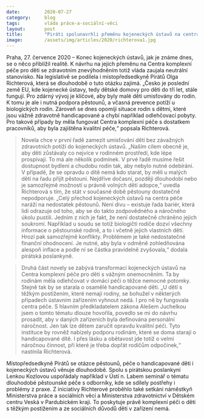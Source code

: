 ```yaml
---
date:         2020-07-27
category:     blog
tags:         vláda práce-a-sociální-věci
layout:       post
title:        "Piráti spolunavrhli přeměnu kojeneckých ústavů na centra péče, která mají pomáhat dětem s těžkým zdravotním handicapem. Žádají i lepší podporu pěstounů"
image:        /assets/img/articles/2020/richterova1.jpg
---  
```


 

Praha, 27. července 2020 – Konec kojeneckých ústavů, jak je známe dnes, se o něco přiblížil realitě. K návrhu na jejich přeměnu na Centra komplexní péče pro děti se zdravotním znevýhodněním totiž vláda zaujala neutrální stanovisko. Na legislativě se podílela i místopředsedkyně Pirátů Olga Richterová, která se dlouhodobě o tuto otázku zajímá. „Česko je poslední země EU, kde kojenecké ústavy, tedy dětské domovy pro děti do tří let, stále fungují. Pro zdárný vývoj je klíčové, aby byly malé děti umisťovány do rodin. K tomu je ale i nutná podpora pěstounů, a včasná prevence potíží u biologických rodin. Zároveň se dnes opomíjí situace rodin s dětmi, které jsou vážně zdravotně handicapované a chybí například odlehčovací pobyty. Pro takové případy by měla fungovat Centra komplexní péče s dostatkem pracovníků, aby byla zajištěna kvalitní péče,“ popsala Richterová.

> Novela chce v první řadě zamezit umisťování dětí bez závažných zdravotních potíží do kojeneckých ústavů. „Naším cílem obecně je, aby děti zůstávaly co nejvíce v rodinném prostředí, kde lépe prospívají. To má ale několik podmínek. V prvé řadě musíme řešit dostupnost bydlení a chudobu rodin tak, aby nebylo nutné odebírání. V případě, že se opravdu o dítě nemá kdo starat, by měli u malých dětí na řadu přijít pěstouni. Nejdříve dočasní, později dlouhodobí nebo je samozřejmě možností u právně volných dětí adopce,“ uvedla Richterová s tím, že stát v současné době pěstouny dostatečně nepodporuje. „Celý přechod kojeneckých ústavů na centra péče naráží na nedostatek pěstounů. Není divu – existuje řada bariér, která lidi odrazuje od toho, aby se do takto zodpovědného a náročného úkolu pustili. Jedním z nich je fakt, že není dostatečně chráněno jejich soukromí. Například u soudu se totiž biologičtí rodiče dozví všechny informace o pěstounské rodině, a to i včetně jejich vlastních dětí. Hrozí pak samozřejmě konflikty. Problémem je také nedostatečné finanční ohodnocení. Je nutné, aby byla v odměně zohledňována alespoň inflace a podle ní se částka pravidelně zvyšovala,“ dodala pirátská poslankyně. 

> Druhá část novely se zabývá transformací kojeneckých ústavů na Centra komplexní péče pro děti s vážným onemocněním. Ta by rodinám měla odlehčovat v domácí péči o těžce nemocné potomky. Stejně tak by se starala o osamělé handicapované děti. „U dětí s těžkým postižením, které nemají rodiny, se bohužel v některých případech ústavním zařízením vyhnout nedá. I pro ně by fungovala centra péče. S hlavním předkladatelem zákona Alešem Juchelkou jsem o tomto tématu dlouze hovořila, povedlo se mi do návrhu prosadit, aby v daných zařízeních byla definována personální náročnost. Jen tak lze dětem zaručit opravdu kvalitní péči. Tyto instituce by rovněž nabízely podporu rodinám, které se doma starají o handicapované dítě. I přes lásku a obětavost jde totiž o velmi náročnou činnost, při které je třeba dopřát rodičům odpočinek,“ nastínila Richterová. 

Místopředsedkyně Pirátů se otázce pěstounů, péče o handicapované děti i kojeneckých ústavů věnuje dlouhodobě. Spolu s pirátskou poslankyní Lenkou Kozlovou uspořádaly například v Ústí n. Labem seminář o tématu dlouhodobé pěstounské péče s odborníky, kde se sdílely postřehy i problémy z praxe. Z iniciativy Richterové proběhlo také setkání náměstkyň Ministerstva práce a sociálních věcí a Ministerstva zdravotnictví v Dětském centru Veská v Pardubickém kraji. To poskytuje právě komplexní péči o děti s těžkým postižením a ze sociálních důvodů děti v zařízení nemá.

